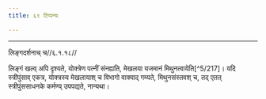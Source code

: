 ```yaml
---
title: ६९ टिप्पन्यः

---
```


[^5/211]: E2: kutaḥ? pṛthaktvena

[^5/212]: E2 om. śrūyate

[^5/213]: E2: 5,192; E6: 2,114

[^5/214]: E2 om. saha

[^5/215]: E2: 5,193; E6: 2,115

[^5/216]: E2 om. sa

____________________________________________


लिङ्गदर्शनाच् च//६.१.१८//

लिङ्गं खल्व् अपि दृश्यते, योक्त्रेण पत्नीं संनह्यति, मेखलया यजमानं मिथुनत्वायेति[^5/217]। यदि स्त्रीपुंसाव् एकत्र, योक्त्रस्य मेखलायाश् च विभागो वाक्याद् गम्यते, मिथुनसंस्तवश् च, तद् एतत् स्त्रीपुंससाधनके कर्मण्य् उपपद्यते, नान्यथा।
